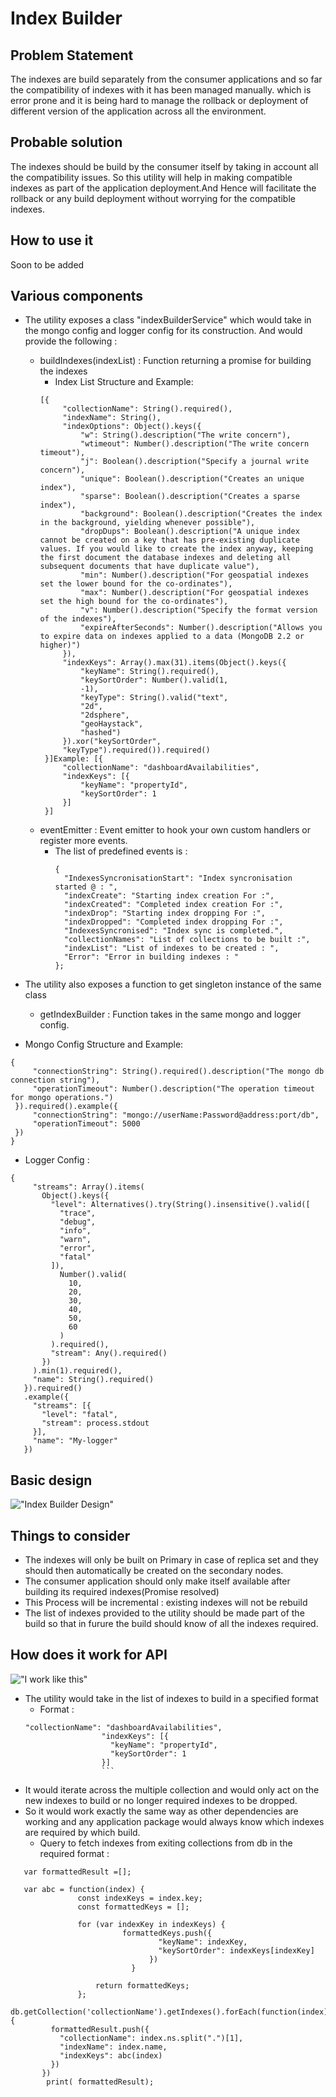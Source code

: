 # Index Builder

## Problem Statement

   The indexes are build separately from the consumer applications and so far the compatibility of indexes with it has been managed manually.
   which is error prone and it is being hard to manage the rollback or deployment of different version of the application across all the environment.


## Probable solution

   The indexes should be build by the consumer itself by taking in account all the compatibility issues.
   So this utility will help in making compatible indexes as part of the application deployment.And Hence 
   will facilitate the rollback or any build deployment without worrying for the compatible indexes.


## How to use it

Soon to be added

## Various components
  - The utility exposes a class "indexBuilderService" which would take in the mongo config and logger config for 
  its construction. And would provide the following :
    - buildIndexes(indexList) : Function returning a promise for building the indexes
      - Index List Structure and Example:
       ```
       [{
        	"collectionName": String().required(),
        	"indexName": String(),
        	"indexOptions": Object().keys({
        		"w": String().description("The write concern"),
        		"wtimeout": Number().description("The write concern timeout"),
        		"j": Boolean().description("Specify a journal write concern"),
        		"unique": Boolean().description("Creates an unique index"),
        		"sparse": Boolean().description("Creates a sparse index"),
        		"background": Boolean().description("Creates the index in the background, yielding whenever possible"),
        		"dropDups": Boolean().description("A unique index cannot be created on a key that has pre-existing duplicate values. If you would like to create the index anyway, keeping the first document the database indexes and deleting all subsequent documents that have duplicate value"),
        		"min": Number().description("For geospatial indexes set the lower bound for the co-ordinates"),
        		"max": Number().description("For geospatial indexes set the high bound for the co-ordinates"),
        		"v": Number().description("Specify the format version of the indexes"),
        		"expireAfterSeconds": Number().description("Allows you to expire data on indexes applied to a data (MongoDB 2.2 or higher)")
        	}),
        	"indexKeys": Array().max(31).items(Object().keys({
        		"keyName": String().required(),
        		"keySortOrder": Number().valid(1,
        		-1),
        		"keyType": String().valid("text",
        		"2d",
        		"2dsphere",
        		"geoHaystack",
        		"hashed")
        	}).xor("keySortOrder",
        	"keyType").required()).required()
        }]Example: [{
        	"collectionName": "dashboardAvailabilities",
        	"indexKeys": [{
        		"keyName": "propertyId",
        		"keySortOrder": 1
        	}]
        }]
        ```
    - eventEmitter : Event emitter to hook your own custom handlers or register more events.
      - The list of predefined events is :
        ```
        {
          "IndexesSyncronisationStart": "Index syncronisation started @ : ",
          "indexCreate": "Starting index creation For :",
          "indexCreated": "Completed index creation For :",
          "indexDrop": "Starting index dropping For :",
          "indexDropped": "Completed index dropping For :",
          "IndexesSyncronised": "Index sync is completed.",
          "collectionNames": "List of collections to be built :",
          "indexList": "List of indexes to be created : ",
          "Error": "Error in building indexes : "
        };
        ```
  - The utility also exposes a function to get singleton instance of the same class
    - getIndexBuilder : Function takes in the same mongo and logger config.
  
  - Mongo Config Structure and Example:
   ```
   {
    	"connectionString": String().required().description("The mongo db connection string"),
    	"operationTimeout": Number().description("The operation timeout for mongo operations.")
    }).required().example({
    	"connectionString": "mongo://userName:Password@address:port/db",
    	"operationTimeout": 5000
    }) 
   } 
   ```
   - Logger Config :
   ```
   {
        "streams": Array().items(
          Object().keys({
            "level": Alternatives().try(String().insensitive().valid([
              "trace",
              "debug",
              "info",
              "warn",
              "error",
              "fatal"
            ]),
              Number().valid(
                10,
                20,
                30,
                40,
                50,
                60
              )
            ).required(),
            "stream": Any().required()
          })
        ).min(1).required(),
        "name": String().required()
      }).required()
      .example({
        "streams": [{
          "level": "fatal",
          "stream": process.stdout
        }],
        "name": "My-logger"
      })
   ```
      
## Basic design

!["Index Builder Design"](./indexBuilder.jpg)


## Things to consider
  - The indexes will only be built on Primary in case of replica set and they should then automatically be created
  on the secondary nodes.
  - The consumer application should only make itself available after building its required indexes(Promise resolved)
  - This Process will be incremental : existing indexes will not be rebuild
  - The list of indexes provided to the utility should be made part of the build so that in furure the build should
  know of all the indexes required.

## How does it work for API

!["I work like this"](./HowItWorks.jpg)

- The utility would take in the list of indexes to build in a specified format
  - Format : 
  ```
  "collectionName": "dashboardAvailabilities",
                   "indexKeys": [{
                     "keyName": "propertyId",
                     "keySortOrder": 1
                   }]
                   ```
- It would iterate across the multiple collection and would only act on the new indexes to build or no longer required indexes
to be dropped.
- So it would work exactly the same way as other dependencies are working and any application package would always know which indexes are required
by which build.
  -  Query to fetch indexes from exiting collections from db in the required format :

```
   var formattedResult =[];

   var abc = function(index) {
               const indexKeys = index.key;
               const formattedKeys = [];

               for (var indexKey in indexKeys) {
                         formattedKeys.push({
                                 "keyName": indexKey,
                                 "keySortOrder": indexKeys[indexKey]
                               })
                           }

                   return formattedKeys;
               };
   db.getCollection('collectionName').getIndexes().forEach(function(index){
         formattedResult.push({
           "collectionName": index.ns.split(".")[1],
           "indexName": index.name,
           "indexKeys": abc(index)
         })
       })
        print( formattedResult);
```


